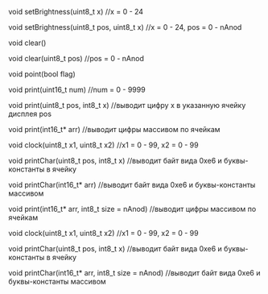 void setBrightness(uint8_t x)		//x = 0 - 24

void setBrightness(uint8_t pos, uint8_t x)		//x = 0 - 24, pos = 0 - nAnod

void clear() 

void clear(uint8_t pos)		//pos = 0 - nAnod

void point(bool flag)

void print(uint16_t num)		//num = 0 - 9999

void print(uint8_t pos, int8_t x)		//выводит цифру x в указанную ячейку дисплея pos

void print(int16_t* arr)		//выводит цифры массивом по ячейкам

void clock(uint8_t x1, uint8_t x2)		//x1 = 0 - 99, x2 = 0 - 99

void printChar(uint8_t pos, int8_t x)		//выводит байт вида 0xe6 и буквы-константы в ячейку

void printChar(int16_t* arr)		//выводит байт вида 0xe6 и буквы-константы массивом

void print(int16_t* arr, int8_t size = nAnod)		//выводит цифры массивом по ячейкам

void clock(uint8_t x1, uint8_t x2)		//x1 = 0 - 99, x2 = 0 - 99

void printChar(uint8_t pos, int8_t x)		//выводит байт вида 0xe6 и буквы-константы в ячейку

void printChar(int16_t* arr, int8_t size = nAnod)		//выводит байт вида 0xe6 и буквы-константы массивом


